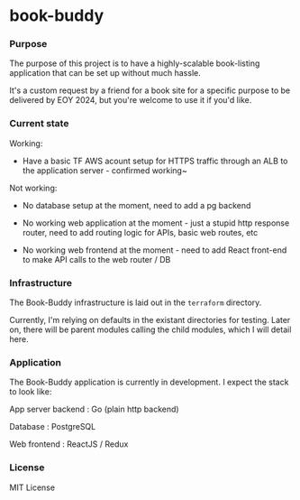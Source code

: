 # book-buddy
### Purpose
The purpose of this project is to have a highly-scalable book-listing application that can be set up without much hassle.

It's a custom request by a friend for a book site for a specific purpose to be delivered by EOY 2024, but you're welcome to use it if you'd like.

### Current state
Working:

- Have a basic TF AWS acount setup for HTTPS traffic through an ALB to the application server - confirmed working~

Not working:

- No database setup at the moment, need to add a pg backend

- No working web application at the moment - just a stupid http response router, need to add routing logic for APIs, basic web routes, etc

- No working web frontend at the moment - need to add React front-end to make API calls to the web router / DB


### Infrastructure
The Book-Buddy infrastructure is laid out in the `terraform` directory.

Currently, I'm relying on defaults in the existant directories for testing. Later on, there will be parent modules calling the child modules, which I will detail here.

### Application
The Book-Buddy application is currently in development. I expect the stack to look like:

App server backend  : Go (plain http backend)

Database            : PostgreSQL

Web frontend        : ReactJS / Redux

### License
MIT License
